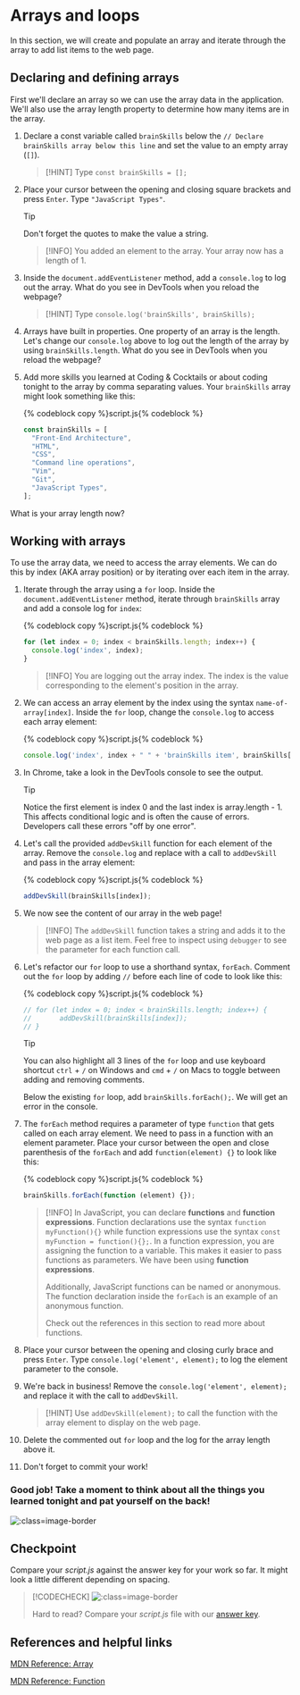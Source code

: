 # Arrays and loops

In this section, we will create and populate an array and iterate through the array to add list items to the web page.

## Declaring and defining arrays

First we'll declare an array so we can use the array data in the application. We'll also use the array length property to determine how many items are in the array.

1. Declare a const variable called `brainSkills` below the `// Declare brainSkills array below this line` and set the value to an empty array (`[]`).

   > [!HINT]
   > Type `const brainSkills = [];`

2. Place your cursor between the opening and closing square brackets and press `Enter`. Type `"JavaScript Types"`.

   > [!TIP]
   > Don't forget the quotes to make the value a string.

   > [!INFO]
   > You added an element to the array. Your array now has a length of 1.

3. Inside the `document.addEventListener` method, add a `console.log` to log out the array. What do you see in DevTools when you reload the webpage?

   > [!HINT]
   > Type `console.log('brainSkills', brainSkills);`

4. Arrays have built in properties. One property of an array is the length. Let's change our `console.log` above to log out the length of the array by using `brainSkills.length`. What do you see in DevTools when you reload the webpage?

5. Add more skills you learned at Coding & Cocktails or about coding tonight to the array by comma separating values. Your `brainSkills` array might look something like this:

   {% codeblock copy %}script.js{% codeblock %}
   ```js
   const brainSkills = [
     "Front-End Architecture",
     "HTML",
     "CSS",
     "Command line operations",
     "Vim",
     "Git",
     "JavaScript Types",
   ];
   ```

What is your array length now?

## Working with arrays

To use the array data, we need to access the array elements. We can do this by index (AKA array position) or by iterating over each item in the array.

1. Iterate through the array using a `for` loop. Inside the `document.addEventListener` method, iterate through `brainSkills` array and add a console log for `index`:

   {% codeblock copy %}script.js{% codeblock %}
   ```js
   for (let index = 0; index < brainSkills.length; index++) {
     console.log('index', index);
   }
   ```

   > [!INFO]
   > You are logging out the array index. The index is the value corresponding to the element's position in the array.

2. We can access an array element by the index using the syntax `name-of-array[index]`. Inside the `for` loop, change the `console.log` to access each array element:

   {% codeblock copy %}script.js{% codeblock %}
   ```js
   console.log('index', index + " " + 'brainSkills item', brainSkills[index]);
   ```

3. In Chrome, take a look in the DevTools console to see the output.

   > [!TIP]
   > Notice the first element is index 0 and the last index is array.length - 1. This affects conditional logic and is often the cause of errors. Developers call these errors "off by one error".

4. Let's call the provided `addDevSkill` function for each element of the array. Remove the `console.log` and replace with a call to `addDevSkill` and pass in the array element:

   {% codeblock copy %}script.js{% codeblock %}
   ```js
   addDevSkill(brainSkills[index]);
   ```

5. We now see the content of our array in the web page!

   > [!INFO]
   > The `addDevSkill` function takes a string and adds it to the web page as a list item. Feel free to inspect using `debugger` to see the parameter for each function call.

6. Let's refactor our `for` loop to use a shorthand syntax, `forEach`. Comment out the `for` loop by adding `//` before each line of code to look like this:

   {% codeblock copy %}script.js{% codeblock %}
   ```js
   // for (let index = 0; index < brainSkills.length; index++) {
   //       addDevSkill(brainSkills[index]);
   // }
   ```

   > [!TIP]
   > You can also highlight all 3 lines of the `for` loop and use keyboard shortcut `ctrl` + `/` on Windows and `cmd` + `/` on Macs to toggle between adding and removing comments.

   Below the existing `for` loop, add `brainSkills.forEach();`. We will get an error in the console.

7. The `forEach` method requires a parameter of type `function` that gets called on each array element. We need to pass in a function with an element parameter. Place your cursor between the open and close parenthesis of the `forEach` and add `function(element) {}` to look like this:

   {% codeblock copy %}script.js{% codeblock %}
   ```js
   brainSkills.forEach(function (element) {});
   ```

   > [!INFO]
   > In JavaScript, you can declare **functions** and **function expressions**. Function declarations use the syntax `function myFunction(){}` while function expressions use the syntax `const myFunction = function(){};`. In a function expression, you are assigning the function to a variable. This makes it easier to pass functions as parameters. We have been using **function expressions**.
   >
   > Additionally, JavaScript functions can be named or anonymous. The function declaration inside the `forEach` is an example of an anonymous function.
   >
   > Check out the references in this section to read more about functions.

8. Place your cursor between the opening and closing curly brace and press `Enter`. Type `console.log('element', element);` to log the element parameter to the console.

9. We're back in business! Remove the `console.log('element', element);` and replace it with the call to `addDevSkill`.

   > [!HINT]
   > Use `addDevSkill(element);` to call the function with the array element to display on the web page.

10. Delete the commented out `for` loop and the log for the array length above it.

11. Don't forget to commit your work!

### Good job! Take a moment to think about all the things you learned tonight and pat yourself on the back!

![](images/pexels-kindelmedia-7688367.jpg ":class=image-border")

## Checkpoint

Compare your _script.js_ against the answer key for your work so far. It might look a little different depending on spacing.

> [!CODECHECK]
> ![](images/checkpoint.png ":class=image-border")
>
> Hard to read? Compare your _script.js_ file with our [answer key](https://github.com/KansasCityWomeninTechnology/javascript-101/blob/answerkey-arrays/scripts.js).

## References and helpful links

[MDN Reference: Array](https://developer.mozilla.org/en-US/docs/Web/JavaScript/Reference/Global_Objects/Array)

[MDN Reference: Function](https://developer.mozilla.org/en-US/docs/Glossary/Function)
